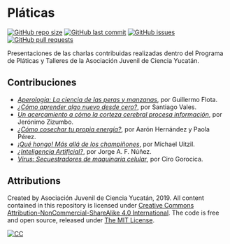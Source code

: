 # Pláticas
[![GitHub repo size](https://img.shields.io/github/repo-size/jaflonu/ssm2019?style=popout-square)](https://github.com/jaflonu/ssm2019.git)
[![GitHub last commit](https://img.shields.io/github/last-commit/jaflonu/ssm2019?style=popout-square)](https://github.com/jaflonu/ssm2019/commits/master)
[![GitHub issues](https://img.shields.io/github/issues/jaflonu/ssm2019?style=popout-square)](https://github.com/jaflonu/ssm2019/issues)
[![GitHub pull requests](https://img.shields.io/github/issues-pr/jaflonu/ssm2019?style=popout-square)](https://github.com/jaflonu/ssm2019/pull)

Presentaciones de las charlas contribuidas realizadas dentro del Programa de Pláticas y Talleres de la Asociación Juvenil de Ciencia Yucatán.


## Contribuciones
* [*Aperología: La ciencia de las peras y manzanas*](https://github.com/ajcyucatan/platicas/blob/master/%40aperologia_la_ciencia_de_las_peras_y_manzanas.pdf), por Guillermo Flota.
* [*¿Cómo aprender algo nuevo desde cero?*](https://github.com/ajcyucatan/platicas/blob/master/%40aprender_algo_nuevo.pdf), por Santiago Vales.
* [*Un acercamiento a cómo la corteza cerebral procesa información*](https://github.com/ajcyucatan/platicas/blob/master/%40como_la_corteza_cerebral_procesa_informacion.pdf), por Jerónimo Zizumbo.
* [*¿Cómo cosechar tu propia energía?*](https://github.com/ajcyucatan/platicas/blob/master/%40cosechar_tu_propia_energia.pdf), por Aarón Hernández y Paola Pérez.
* [*¡Qué hongo! Más allá de los champiñones*](https://github.com/ajcyucatan/platicas/blob/master/%40mas_alla_de_los_champinones.pdf), por Michael Uitzil.
* [*¿Inteligencia Artificial?*](https://github.com/ajcyucatan/platicas/blob/master/%40inteligencia_artificial.pdf), por Jorge A. F. Núñez.
* [*Virus: Secuestradores de maquinaria celular*](https://github.com/ajcyucatan/platicas/blob/master/%40virus_secuestradores_maquinaria_celular.pdf), por Ciro Gorocica.


## Attributions

Created by Asociación Juvenil de Ciencia Yucatán, 2019. All content contained in this repository is licensed under [Creative Commons Attribution-NonCommercial-ShareAlike 4.0 International](https://creativecommons.org/licenses/by-nc-sa/4.0 "CC BY-NC-SA 4.0"). The code is free and open source, released under [The MIT License](https://mit-license.org "The MIT License").

[![CC](http://forthebadge.com/images/badges/cc-nc-sa.svg)](https://creativecommons.org/licenses/by-nc-sa/4.0 "CC BY-NC-SA 4.0")
